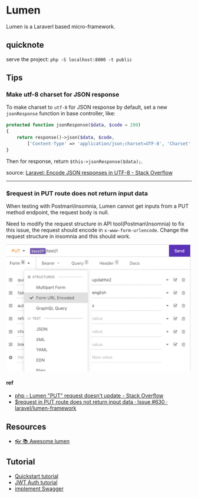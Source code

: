# Lumen

Lumen is a Laraverl based micro-framework.

## quicknote

serve the project: `php -S localhost:8000 -t public`

## Tips

### Make utf-8 charset for JSON response
To make charset to `utf-8` for JSON response by default, set a new `jsonResponse`
function in base controller, like:

```php
protected function jsonResponse($data, $code = 200)
{
    return response()->json($data, $code,
        ['Content-Type' => 'application/json;charset=UTF-8', 'Charset' => 'utf-8'], JSON_UNESCAPED_UNICODE);
}
```

Then for response, return `$this->jsonResponse($data);`.

source: [Laravel: Encode JSON responses in UTF-8 - Stack Overflow](https://stackoverflow.com/questions/50717005/laravel-encode-json-responses-in-utf-8)

---
### $request in PUT route does not return input data

When testing with Postman\Insomnia, Lumen cannot get inputs from a PUT method endpoint, 
the request body is null. 

Need to modify the request structure in API tool(Postman\Insomnia) to fix this issue, the request should encode in `x-www-form-urlencode`. Change the request structure in insomnia
and this should work.

![insomnia_put_request_structure](insomnia_put_request_structure.png)

#### ref
* [php - Lumen &quot;PUT&quot; request doesn&#39;t update - Stack Overflow](https://stackoverflow.com/questions/50561461/lumen-put-request-doesnt-update)
* [$request in PUT route does not return input data · Issue #630 · laravel/lumen-framework](https://github.com/laravel/lumen-framework/issues/630)


## Resources
* [👓 📚 Awesome lumen](https://github.com/unicodeveloper/awesome-lumen)

## Tutorial
* [Quickstart tutorial](https://auth0.com/blog/developing-restful-apis-with-lumen/)
* [JWT Auth tutorial](https://www.devcoons.com/getting-started-with-lumen-7-0-x-and-jwt-authentication/)
* [implement Swagger](https://developpaper.com/generation-of-swagger-documents-by-lumen-micro-services/)